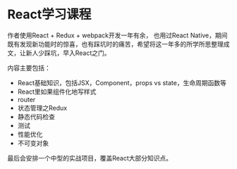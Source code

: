 # React学习课程

作者使用React + Redux + webpack开发一年有余， 也用过React Native，期间既有发现新功能时的惊喜，也有踩坑时的痛苦，希望将这一年多的所学所思整理成文，让新人少踩坑，早入React之门。

内容主要包括：
* React基础知识，包括JSX，Component，props vs state，生命周期函数等
* React里如果组件化地写样式
* router
* 状态管理之Redux
* 静态代码检查
* 测试
* 性能优化
* 不可变对象

最后会安排一个中型的实战项目，覆盖React大部分知识点。